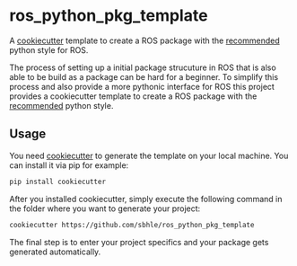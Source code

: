# ros_python_pkg_template

A [cookiecutter](https://cookiecutter.readthedocs.io/en/latest/) template to create a ROS package with the [recommended](http://wiki.ros.org/PyStyleGuide) python style for ROS.

The process of setting up a initial package strucuture in ROS that is also able to be build as a package can be hard for a beginner. To simplify this process and also provide a more pythonic interface for ROS this project provides a cookiecutter template to create a ROS package with the [recommended](http://wiki.ros.org/PyStyleGuide) python style.

## Usage
You need [cookiecutter](https://cookiecutter.readthedocs.io/en/latest/) to generate the template on your local machine. You can install it via pip for example:

```sh
pip install cookiecutter
```

After you installed cookiecutter, simply execute the following command in the folder where you want to generate your project:

```sh
cookiecutter https://github.com/sbhle/ros_python_pkg_template
```

The final step is to enter your project specifics and your package gets generated automatically.
